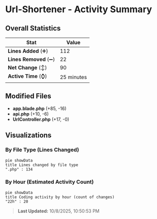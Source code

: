 # Url-Shortener - Activity Summary 

## Overall Statistics

| Stat                   | Value                                                             |
| ---------------------- | ----------------------------------------------------------------- |
| **Lines Added** (➕)   | 112                                          |
| **Lines Removed** (➖) | 22                                        |
| **Net Change** (↕)    | 90                |
| **Active Time** (⌚)   | 25 minutes |


## Modified Files
- **app.blade.php** (+85, -16)
- **api.php** (+10, -6)
- **UrlController.php** (+17, -0)

## Visualizations

### By File Type (Lines Changed)

```mermaid
pie showData
title Lines changed by file type
".php" : 134
```

### By Hour (Estimated Activity Count)

```mermaid
pie showData
title Coding activity by hour (count of changes)
"22h" : 20
```


> **Last Updated:** 10/8/2025, 10:50:53 PM
